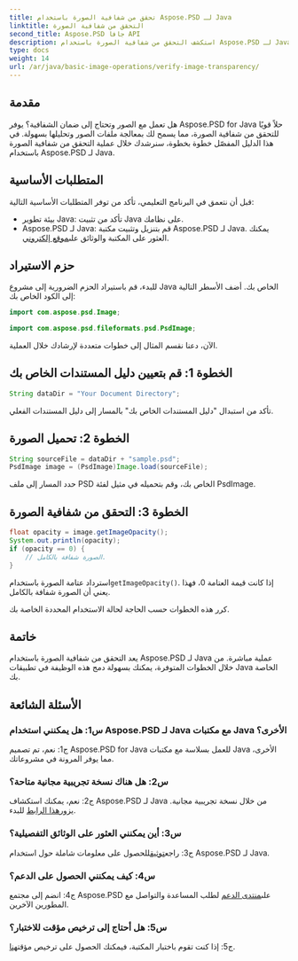 ```yaml
---
title: تحقق من شفافية الصورة باستخدام Aspose.PSD لـ Java
linktitle: التحقق من شفافية الصورة
second_title: Aspose.PSD جافا API
description: استكشف التحقق من شفافية الصورة باستخدام Aspose.PSD لـ Java. التكامل السهل والوثائق التفصيلية والدعم المجتمعي الممتاز.
type: docs
weight: 14
url: /ar/java/basic-image-operations/verify-image-transparency/
---
```

## مقدمة

هل تعمل مع الصور وتحتاج إلى ضمان الشفافية؟ يوفر Aspose.PSD for Java حلاً قويًا للتحقق من شفافية الصورة، مما يسمح لك بمعالجة ملفات الصور وتحليلها بسهولة. في هذا الدليل المفصّل خطوة بخطوة، سنرشدك خلال عملية التحقق من شفافية الصورة باستخدام Aspose.PSD لـ Java.

## المتطلبات الأساسية

قبل أن نتعمق في البرنامج التعليمي، تأكد من توفر المتطلبات الأساسية التالية:

- بيئة تطوير Java: تأكد من تثبيت Java على نظامك.
-  Aspose.PSD لـ Java: قم بتنزيل وتثبيت مكتبة Aspose.PSD لـ Java. يمكنك العثور على المكتبة والوثائق على[موقع إلكتروني](https://releases.aspose.com/psd/java/).

## حزم الاستيراد

للبدء، قم باستيراد الحزم الضرورية إلى مشروع Java الخاص بك. أضف الأسطر التالية إلى الكود الخاص بك:

```java
import com.aspose.psd.Image;

import com.aspose.psd.fileformats.psd.PsdImage;
```

الآن، دعنا نقسم المثال إلى خطوات متعددة لإرشادك خلال العملية.

## الخطوة 1: قم بتعيين دليل المستندات الخاص بك

```java
String dataDir = "Your Document Directory";
```

تأكد من استبدال "دليل المستندات الخاص بك" بالمسار إلى دليل المستندات الفعلي.

## الخطوة 2: تحميل الصورة

```java
String sourceFile = dataDir + "sample.psd";
PsdImage image = (PsdImage)Image.load(sourceFile);
```

حدد المسار إلى ملف PSD الخاص بك، وقم بتحميله في مثيل لفئة PsdImage.

## الخطوة 3: التحقق من شفافية الصورة

```java
float opacity = image.getImageOpacity();
System.out.println(opacity);
if (opacity == 0) {
    // الصورة شفافة بالكامل.
}
```

 استرداد عتامة الصورة باستخدام`getImageOpacity()`. إذا كانت قيمة العتامة 0، فهذا يعني أن الصورة شفافة بالكامل.

كرر هذه الخطوات حسب الحاجة لحالة الاستخدام المحددة الخاصة بك.

## خاتمة

يعد التحقق من شفافية الصورة باستخدام Aspose.PSD لـ Java عملية مباشرة. من خلال الخطوات المتوفرة، يمكنك بسهولة دمج هذه الوظيفة في تطبيقات Java الخاصة بك.

## الأسئلة الشائعة

### س1: هل يمكنني استخدام Aspose.PSD لـ Java مع مكتبات Java الأخرى؟

ج1: نعم، تم تصميم Aspose.PSD for Java للعمل بسلاسة مع مكتبات Java الأخرى، مما يوفر المرونة في مشروعاتك.

### س2: هل هناك نسخة تجريبية مجانية متاحة؟

 ج2: نعم، يمكنك استكشاف Aspose.PSD لـ Java من خلال نسخة تجريبية مجانية. يزور[هذا الرابط](https://releases.aspose.com/) للبدء.

### س3: أين يمكنني العثور على الوثائق التفصيلية؟

 ج3: راجع[توثيق](https://reference.aspose.com/psd/java/)للحصول على معلومات شاملة حول استخدام Aspose.PSD لـ Java.

### س4: كيف يمكنني الحصول على الدعم؟

 ج4: انضم إلى مجتمع Aspose.PSD على[منتدى الدعم](https://forum.aspose.com/c/psd/34) لطلب المساعدة والتواصل مع المطورين الآخرين.

### س5: هل أحتاج إلى ترخيص مؤقت للاختبار؟

 ج5: إذا كنت تقوم باختبار المكتبة، فيمكنك الحصول على ترخيص مؤقت[هنا](https://purchase.aspose.com/temporary-license/).